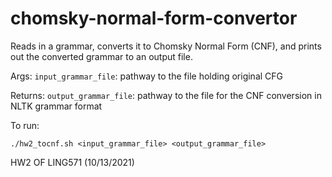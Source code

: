 # chomsky-normal-form-convertor
Reads in a grammar, converts it to Chomsky Normal Form (CNF), and prints out the converted grammar to an output file. 

Args:
    ```input_grammar_file```: pathway to the file holding original CFG

Returns:
    ```output_grammar_file```: pathway to the file for the CNF conversion in NLTK grammar format

To run: 
```
./hw2_tocnf.sh <input_grammar_file> <output_grammar_file>
```

HW2 OF LING571 (10/13/2021) 
